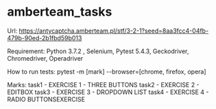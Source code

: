 # amberteam_tasks
Url: https://antycaptcha.amberteam.pl/stf/3-2-1?seed=8aa3fcc4-04fb-479b-90ed-2b1fbd59b013

Requirement: Python 3.7.2 , Selenium, Pytest 5.4.3, Geckodriver, Chromedriver, Operadriver

How to run tests:
pytest -m [mark] --browser=[chrome, firefox, opera]

Marks:
    task1 - EXERCISE 1 - THREE BUTTONS
    task2 - EXERCISE 2 - EDITBOX
    task3 - EXERCISE 3 - DROPDOWN LIST
    task4 - EXERCISE 4 - RADIO BUTTONSEXERCISE
